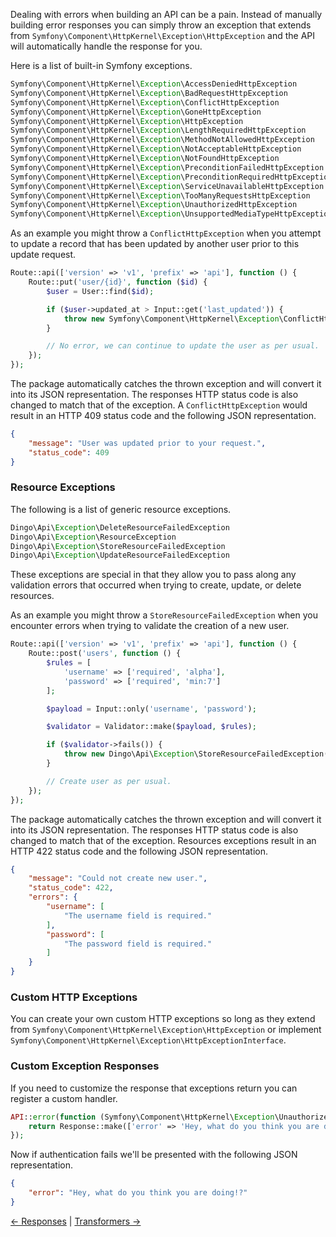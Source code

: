 Dealing with errors when building an API can be a pain. Instead of manually building error responses you can simply throw an exception that extends from `Symfony\Component\HttpKernel\Exception\HttpException` and the API will automatically handle the response for you.

Here is a list of built-in Symfony exceptions.

```php
Symfony\Component\HttpKernel\Exception\AccessDeniedHttpException
Symfony\Component\HttpKernel\Exception\BadRequestHttpException
Symfony\Component\HttpKernel\Exception\ConflictHttpException
Symfony\Component\HttpKernel\Exception\GoneHttpException
Symfony\Component\HttpKernel\Exception\HttpException
Symfony\Component\HttpKernel\Exception\LengthRequiredHttpException
Symfony\Component\HttpKernel\Exception\MethodNotAllowedHttpException
Symfony\Component\HttpKernel\Exception\NotAcceptableHttpException
Symfony\Component\HttpKernel\Exception\NotFoundHttpException
Symfony\Component\HttpKernel\Exception\PreconditionFailedHttpException
Symfony\Component\HttpKernel\Exception\PreconditionRequiredHttpException
Symfony\Component\HttpKernel\Exception\ServiceUnavailableHttpException
Symfony\Component\HttpKernel\Exception\TooManyRequestsHttpException
Symfony\Component\HttpKernel\Exception\UnauthorizedHttpException
Symfony\Component\HttpKernel\Exception\UnsupportedMediaTypeHttpException
```

As an example you might throw a `ConflictHttpException` when you attempt to update a record that has been updated by another user prior to this update request.

```php
Route::api(['version' => 'v1', 'prefix' => 'api'], function () {
    Route::put('user/{id}', function ($id) {
        $user = User::find($id);

        if ($user->updated_at > Input::get('last_updated')) {
            throw new Symfony\Component\HttpKernel\Exception\ConflictHttpException('User was updated prior to your request.');
        }

        // No error, we can continue to update the user as per usual.
    });
});
```

The package automatically catches the thrown exception and will convert it into its JSON representation. The responses HTTP status code is also changed to match that of the exception. A `ConflictHttpException` would result in an HTTP 409 status code and the following JSON representation.

```json
{
	"message": "User was updated prior to your request.",
	"status_code": 409
}
```

### Resource Exceptions

The following is a list of generic resource exceptions.

```php
Dingo\Api\Exception\DeleteResourceFailedException
Dingo\Api\Exception\ResourceException
Dingo\Api\Exception\StoreResourceFailedException
Dingo\Api\Exception\UpdateResourceFailedException
```

These exceptions are special in that they allow you to pass along any validation errors that occurred when trying to create, update, or delete resources.

As an example you might throw a `StoreResourceFailedException` when you encounter errors when trying to validate the creation of a new user.

```php
Route::api(['version' => 'v1', 'prefix' => 'api'], function () {
    Route::post('users', function () {
        $rules = [
            'username' => ['required', 'alpha'],
            'password' => ['required', 'min:7']
        ];

        $payload = Input::only('username', 'password');

        $validator = Validator::make($payload, $rules);

        if ($validator->fails()) {
            throw new Dingo\Api\Exception\StoreResourceFailedException('Could not create new user.', $validator->errors());
        }

        // Create user as per usual.
    });
});
```

The package automatically catches the thrown exception and will convert it into its JSON representation. The responses HTTP status code is also changed to match that of the exception. Resources exceptions result in an HTTP 422 status code and the following JSON representation.

```json
{
    "message": "Could not create new user.",
    "status_code": 422,
    "errors": {
        "username": [
            "The username field is required."
        ],
        "password": [
            "The password field is required."
        ]
    }
}
```

### Custom HTTP Exceptions

You can create your own custom HTTP exceptions so long as they extend from `Symfony\Component\HttpKernel\Exception\HttpException` or implement `Symfony\Component\HttpKernel\Exception\HttpExceptionInterface`.

### Custom Exception Responses

If you need to customize the response that exceptions return you can register a custom handler.

```php
API::error(function (Symfony\Component\HttpKernel\Exception\UnauthorizedHttpException $exception) {
    return Response::make(['error' => 'Hey, what do you think you are doing!?'], 401);
});
```

Now if authentication fails we'll be presented with the following JSON representation.

```json
{
    "error": "Hey, what do you think you are doing!?"
}
```

[← Responses](https://github.com/dingo/api/wiki/Responses) | [Transformers →](https://github.com/dingo/api/wiki/Transformers)
